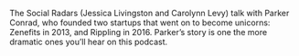 The Social Radars (Jessica Livingston and Carolynn Levy) talk with Parker Conrad, who founded two startups that went on to become unicorns: Zenefits in 2013, and Rippling in 2016. Parker’s story is one the more dramatic ones you’ll hear on this podcast.
